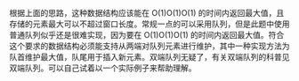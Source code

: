 根据上面的思路，这种数据结构应该能在 O(1)O(1)O(1) 的时间内返回最大值，且存储的元素最大可以不超过窗口长度。常规一点的可以采用队列，但是此题中使用普通队列似乎还是很难实现，因为要在 O(1)O(1)O(1) 的时间内返回最大值。符合这个要求的数据结构必须能支持从两端对队列元素进行维护，其中一种实现方法为队首维护最大值，队尾用于插入新元素。双端队列无疑了，有关双端队列的科普见 双端队列。可以自己试着以一个实际例子来帮助理解。